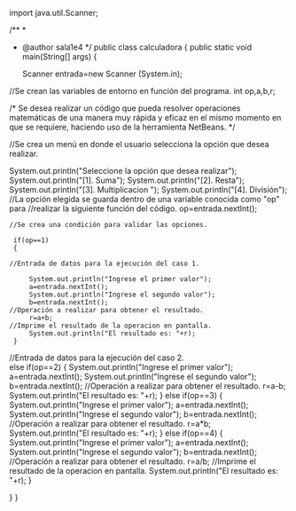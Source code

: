 import java.util.Scanner;

/**
 *
 * @author sala1e4
 */
public class calculadora {
    public static void main(String[] args) {
        
    
   Scanner entrada=new Scanner (System.in);
   
 //Se crean las variables de entorno en función del programa.
   int op,a,b,r;
   
  /*
   Se desea realizar un código que pueda resolver operaciones matemáticas de una 
   manera muy rápida y eficaz en el mismo momento en que se requiere, haciendo uso
   de la herramienta NetBeans.
   */ 
 

//Se crea un menú en donde el usuario selecciona la opción que desea realizar.

   System.out.println("Seleccione la opción que desea realizar");
   System.out.println("[1]. Suma");
   System.out.println("[2]. Resta");
   System.out.println("[3]. Multiplicacion ");
   System.out.println("[4]. División");
//La opción elegida se guarda dentro de una variable conocida como "op" para
//realizar la siguiente función del código.
   op=entrada.nextInt();
   
   
    //Se crea una condición para validar las opciones. 
    
     if(op==1)
     {
     
    //Entrada de datos para la ejecución del caso 1.
         
         System.out.println("Ingrese el primer valor");
         a=entrada.nextInt();
         System.out.println("Ingrese el segundo valor");
         b=entrada.nextInt();
    //Operación a realizar para obtener el resultado.
         r=a+b;
    //Imprime el resultado de la operacion en pantalla.
         System.out.println("El resultado es: "+r);
     }
     
   //Entrada de datos para la ejecución del caso 2.  
     else if(op==2)
     {
         System.out.println("Ingrese el primer valor");
         a=entrada.nextInt();
         System.out.println("Ingrese el segundo valor");
         b=entrada.nextInt();
    //Operación a realizar para obtener el resultado.
         r=a-b;
         System.out.println("El resultado es: "+r);
     }
     else if(op==3)
     {
         System.out.println("Ingrese el primer valor");
         a=entrada.nextInt();
         System.out.println("Ingrese el segundo valor");
         b=entrada.nextInt();
    //Operación a realizar para obtener el resultado.
         r=a*b;
         System.out.println("El resultado es: "+r);
     }
     else if(op==4)
     {
         System.out.println("Ingrese el primer valor");
         a=entrada.nextInt();
         System.out.println("Ingrese el segundo valor");
         b=entrada.nextInt();
    //Operación a realizar para obtener el resultado.
         r=a/b;
     //Imprime el resultado de la operacion en pantalla.
         System.out.println("El resultado es: "+r);
     }
     
    
  }
}
